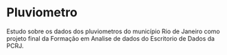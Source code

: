 # Pluviometro
 Estudo sobre os dados dos pluviometros do município Rio de Janeiro como projeto final da Formação em Analise de dados do Escritorio de Dados da PCRJ. 
